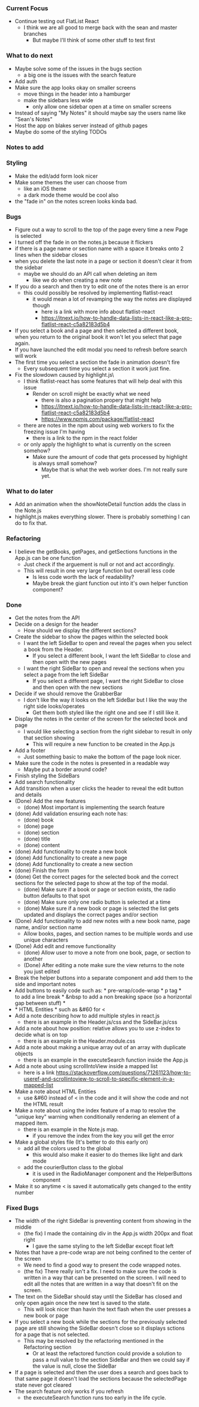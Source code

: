 ### Current Focus
* Continue testing out FlatList React
    * I think we are all good to merge back with the sean and master branches
        * But maybe I'll think of some other stuff to test first
    
    
### What to do next
* Maybe solve some of the issues in the bugs section
    * a big one is the issues with the search feature
* Add auth
* Make sure the app looks okay on smaller screens
    * move things in the header into a hamburger
    * make the sidebars less wide
        * only allow one sidebar open at a time on smaller screens
* Instead of saying "My Notes" it should maybe say the users name like "Sean's Notes"
* Host the app on blakes server instead of github pages
* Maybe do some of the styling TODOs

### Notes to add

### Styling
* Make the edit/add form look nicer
* Make some themes the user can choose from
    * like an iOS theme
    * a dark mode theme would be cool also
* the "fade in" on the notes screen looks kinda bad.

### Bugs
* Figure out a way to scroll to the top of the page every time a new Page is selected
* I turned off the fade in on the notes.js because it flickers
* if there is a page name or section name with a space it breaks onto 2 lines when the sidebar closes
* when you delete the last note in a page or section it doesn't clear it from the sidebar
    * maybe we should do an API call when deleting an item
        * like we do when creating a new note
* If you do a search and then try to edit one of the notes there is an error
    * this could possibly be resolved by implementing flatlist-react
        * it would mean a lot of revamping the way the notes are displayed though
            * here is a link with more info about flatlist-react
            * https://itnext.io/how-to-handle-data-lists-in-react-like-a-pro-flatlist-react-c5a82183d5b4
* If you select a book and a page and then selected a different book, when you return to the original book it won't let you select that page again.
* If you have launched the edit modal you need to refresh before search will work
* The first time you select a section the fade in animation doesn't fire
    * Every subsequent time you select a section it work just fine.
* Fix the slowdown caused by highlight.js\
    * I think flatlist-react has some features that will help deal with this issue
        * Render on scroll might be exactly what we need
            * there is also a pagination propery that might help
            * https://itnext.io/how-to-handle-data-lists-in-react-like-a-pro-flatlist-react-c5a82183d5b4
            * https://www.npmjs.com/package/flatlist-react
    * there are notes in the npm about using web workers to fix the freezing issue I'm having
        * there is a link to the npm in the react folder
    * or only apply the highlight to what is currently on the screen somehow?
        * Make sure the amount of code that gets processed by highlight is always small somehow?
            * Maybe that is what the web worker does. I'm not really sure yet.

### What to do later
* Add an animation when the showNoteDetail function adds the class in the Note.js
* highlight.js makes everything slower. There is probably something I can do to fix that.

### Refactoring 
* I believe the getBooks, getPages, and getSections functions in the App.js can be one function
    * Just check if the arguement is null or not and act accordingly.
    * This will result in one very large function but overall less code
        * Is less code worth the lack of readability?
        * Maybe break the giant function out into it's own helper function component?

### Done
* Get the notes from the API
* Decide on a design for the header
    * How should we display the different sections?
* Create the sidebar to show the pages within the selected book
    * I want the left SideBar to open and reveal the pages when you select a book from the Header.
        * If you select a different book, I want the left SideBar to close and then open with the new pages
    * I want the right SideBar to open and reveal the sections when you select a page from the left SideBar
        * If you select a different page, I want the right SideBar to close and then open with the new sections
* Decide if we should remove the GrabberBar
    * I don't like the way it looks on the left SideBar but I like the way the right side looks/operates
        * Get them both styled like the right one and see if I still like it.
* Display the notes in the center of the screen for the selected book and page
    * I would like selecting a section from the right sidebar to result in only that section showing
        * This will require a new function to be created in the App.js
* Add a footer
    * Just something basic to make the bottom of the page look nicer.
* Make sure the code in the notes is presented in a readable way
    * Maybe put a border around code?
* Finish styling the SideBars
* Add search functionality
* Add transition when a user clicks the header to reveal the edit button and details
* (Done) Add the new features
    * (done) Most important is implementing the search feature
* (done) Add validation ensuring each note has:
    * (done) book
    * (done) page
    * (done) section
    * (done) title
    * (done) content
* (done) Add functionality to create a new book
* (done) Add functionality to create a new page
* (done) Add functionality to create a new section
* (done) Finish the form
* (done) Get the correct pages for the selected book and the correct sections for the selected page to show at the top of the modal.
    * (done) Make sure if a book or page or section exists, the radio button defaults to that spot
    * (done) Make sure only one radio button is selected at a time
    * (done) Make sure if a new book or page is selected the list gets updated and displays the correct pages and/or section
* (Done) Add functionality to add new notes with a new book name, page name, and/or section name
    * Allow books, pages, and section names to be multiple words and use unique characters
* (Done) Add edit and remove functionality
    * (done) Allow user to move a note from one book, page, or section to another
    * (Done) After editing a note make sure the view returns to the note you just edited
* Break the helper buttons into a separate component and add them to the side and important notes
* Add buttons to easily code such as:
        * pre-wrap/code-wrap 
        * p tag
        * <br> to add a line break
        * &nbsp to add a non breaking space (so a horizontal gap between stuff)
        * <li>
        * HTML Entities 
            * such as &#60 for < 
* Add a note describing how to add multiple styles in react.js
    * there is an example in the Header.js/css and the SideBar.js/css
* Add a note about how position: relative allows you to use z-index to decide what is on top
    * there is an example in the Header.module.css
* Add a note about making a unique array out of an array with duplicate objects
    * there is an example in the executeSearch function inside the App.js
* Add a note about using scrollIntoView inside a mapped list
    * here is a link https://stackoverflow.com/questions/71261123/how-to-useref-and-scrollintoview-to-scroll-to-specific-element-in-a-mapped-list
* Make a note about HTML Entities
    * use &#60 instead of < in the code and it will show the code and not the HTML result
* Make a note about using the index feature of a map to resolve the "unique key" warning when conditionally rendering an element of a mapped item.
    * there is an example in the Note.js map.
        * if you remove the index from the key you will get the error
* Make a global styles file (It's better to do this early on)
    * add all the colors used to the global
        * this would also make it easier to do themes like light and dark mode
    * add the courierButton class to the global
        * it is used in the RadioManager component and the HelperButtons component
* Make it so anytime < is saved it automatically gets changed to the entity number
            
### Fixed Bugs
* The width of the right SideBar is preventing content from showing in the middle
    * (the fix) I made the containing div in the App.js width 200px and float right
        * I gave the same styling to the left SideBar except float left
* Notes that have a pre-code wrap are not being confined to the center of the screen
    * We need to find a good way to present the code wrapped notes.
    * (the fix) There really isn't a fix. I need to make sure the code is written in a way that can be presented on the screen. I will need to edit all the notes that are written in a way that doesn't fit on the screen.
* The text on the SideBar should stay until the SideBar has closed and only open again once the new text is saved to the state. 
    * This will look nicer than havin the text flash when the user presses a new book or page
* If you select a new book while the sections for the previously selected page are still showing the SideBar doesn't close so it displays sctions for a page that is not selected.
    * This may be resolved by the refactoring mentioned in the Refactoring section
        * Or at least the refactored function could provide a solution to pass a null value to the section SideBar and then we could say if the value is null, close the SideBar
* If a page is selected and then the user does a search and goes back to that same page it doesn't load the sections because the selectedPage state never got cleared
* The search feature only works if you refresh
    * the executeSearch function runs too early in the life cycle.



